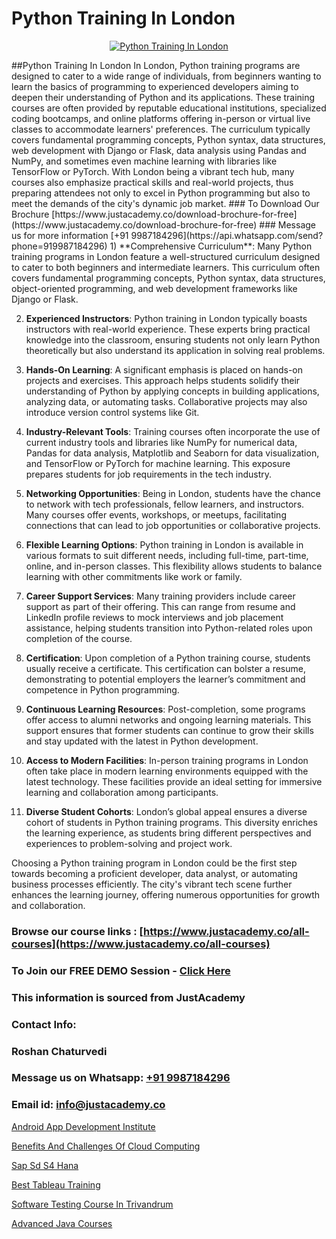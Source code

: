 # Python Training In London

<p align="center">
  <a href="https://justacademy.co/course-detail/python-training">
    <img src="https://justacademy.co/storage2/course_image/1709713400_course_image.webp" alt="Python Training In London">
  </a>
</p>
##Python Training In London
In London, Python training programs are designed to cater to a wide range of individuals, from beginners wanting to learn the basics of programming to experienced developers aiming to deepen their understanding of Python and its applications. These training courses are often provided by reputable educational institutions, specialized coding bootcamps, and online platforms offering in-person or virtual live classes to accommodate learners' preferences. The curriculum typically covers fundamental programming concepts, Python syntax, data structures, web development with Django or Flask, data analysis using Pandas and NumPy, and sometimes even machine learning with libraries like TensorFlow or PyTorch. With London being a vibrant tech hub, many courses also emphasize practical skills and real-world projects, thus preparing attendees not only to excel in Python programming but also to meet the demands of the city's dynamic job market.
### To Download Our Brochure [https://www.justacademy.co/download-brochure-for-free](https://www.justacademy.co/download-brochure-for-free)
### Message us for more information [+91 9987184296](https://api.whatsapp.com/send?phone=919987184296)
1) **Comprehensive Curriculum**: Many Python training programs in London feature a well-structured curriculum designed to cater to both beginners and intermediate learners. This curriculum often covers fundamental programming concepts, Python syntax, data structures, object-oriented programming, and web development frameworks like Django or Flask.

2) **Experienced Instructors**: Python training in London typically boasts instructors with real-world experience. These experts bring practical knowledge into the classroom, ensuring students not only learn Python theoretically but also understand its application in solving real problems.

3) **Hands-On Learning**: A significant emphasis is placed on hands-on projects and exercises. This approach helps students solidify their understanding of Python by applying concepts in building applications, analyzing data, or automating tasks. Collaborative projects may also introduce version control systems like Git.

4) **Industry-Relevant Tools**: Training courses often incorporate the use of current industry tools and libraries like NumPy for numerical data, Pandas for data analysis, Matplotlib and Seaborn for data visualization, and TensorFlow or PyTorch for machine learning. This exposure prepares students for job requirements in the tech industry.

5) **Networking Opportunities**: Being in London, students have the chance to network with tech professionals, fellow learners, and instructors. Many courses offer events, workshops, or meetups, facilitating connections that can lead to job opportunities or collaborative projects.

6) **Flexible Learning Options**: Python training in London is available in various formats to suit different needs, including full-time, part-time, online, and in-person classes. This flexibility allows students to balance learning with other commitments like work or family.

7) **Career Support Services**: Many training providers include career support as part of their offering. This can range from resume and LinkedIn profile reviews to mock interviews and job placement assistance, helping students transition into Python-related roles upon completion of the course.

8) **Certification**: Upon completion of a Python training course, students usually receive a certificate. This certification can bolster a resume, demonstrating to potential employers the learner’s commitment and competence in Python programming.

9) **Continuous Learning Resources**: Post-completion, some programs offer access to alumni networks and ongoing learning materials. This support ensures that former students can continue to grow their skills and stay updated with the latest in Python development.

10) **Access to Modern Facilities**: In-person training programs in London often take place in modern learning environments equipped with the latest technology. These facilities provide an ideal setting for immersive learning and collaboration among participants.

11) **Diverse Student Cohorts**: London’s global appeal ensures a diverse cohort of students in Python training programs. This diversity enriches the learning experience, as students bring different perspectives and experiences to problem-solving and project work.

Choosing a Python training program in London could be the first step towards becoming a proficient developer, data analyst, or automating business processes efficiently. The city's vibrant tech scene further enhances the learning journey, offering numerous opportunities for growth and collaboration.

### Browse our course links : [https://www.justacademy.co/all-courses](https://www.justacademy.co/all-courses) 
### To Join our FREE DEMO Session - [Click Here](https://www.justacademy.co/register-for-course-demo)


### This information is sourced from JustAcademy
### Contact Info:
### Roshan Chaturvedi
### Message us on Whatsapp: [+91 9987184296](https://api.whatsapp.com/send?phone=919987184296)
### Email id: [info@justacademy.co](mailto:info@justacademy.co)
                
[Android App Development Institute](https://www.linkedin.com/pulse/android-app-development-institute-justacademy-bay-area-gyvof/)

[Benefits And Challenges Of Cloud Computing](https://www.linkedin.com/pulse/benefits-challenges-cloud-computing-justacademy-las-vegas-vmtqf?trackingId=tZDWSmNGsXe6Fg0xOa%2FCLg%3D%3D&lipi=urn%3Ali%3Apage%3Ad_flagship3_company_admin%3B72drtJzFRpOZi%2BIA7t6Uhg%3D%3D)

[Sap Sd S4 Hana](https://medium.com/@akanshapatil/sap-sd-s4-hana-3ee8340f5d9d)

[Best Tableau Training](https://medium.com/@shivamja27/best-tableau-training-02b194b6faff)

[Software Testing Course In Trivandrum](https://justacademyin.github.io/justacademy/software-testing-course-in-trivandrum)

[Advanced Java Courses](https://justacademyin.github.io/justacademy/advanced-java-courses)

